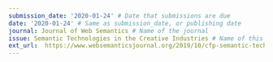```yaml
---
submission_date: '2020-01-24' # Date that submissions are due
date: '2020-01-24' # Same as submission_date, or publishing date
journal: Journal of Web Semantics # Name of the journal
issue: Semantic Technologies in the Creative Industries # Name of this issue
ext_url:  https://www.websemanticsjournal.org/2019/10/cfp-semantic-technologies-in-creative.html # URL to call for articles for this issue
---
```

